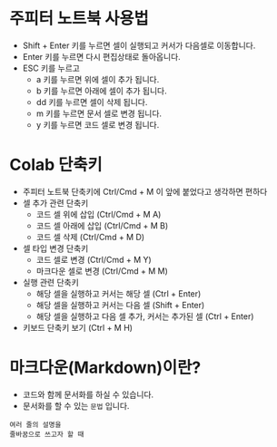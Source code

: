
# 주피터 노트북 사용법
* Shift + Enter 키를 누르면 셀이 실행되고 커서가 다음셀로 이동합니다.
* Enter 키를 누르면 다시 편집상태로 돌아옵니다.
* ESC 키를 누르고
    * a 키를 누르면 위에 셀이 추가 됩니다.
    * b 키를 누르면 아래에 셀이 추가 됩니다.
    * dd 키를 누르면 셀이 삭제 됩니다.
    * m 키를 누르면 문서 셀로 변경 됩니다.
    * y 키를 누르면 코드 셀로 변경 됩니다.


# Colab 단축키
* 주피터 노트북 단축키에 Ctrl/Cmd + M 이 앞에 붙었다고 생각하면 편하다
* 셀 추가 관련 단축키
   * 코드 셀 위에 삽입 (Ctrl/Cmd + M A)
   * 코드 셀 아래에 삽입 (Ctrl/Cmd + M B)
   * 코드 셀 삭제 (Ctrl/Cmd + M D)
* 셀 타입 변경 단축키
   * 코드 셀로 변경 (Ctrl/Cmd + M Y)
   * 마크다운 셀로 변경 (Ctrl/Cmd + M M)
* 실행 관련 단축키
   * 해당 셀을 실행하고 커서는 해당 셀 (Ctrl + Enter)
   * 해당 셀을 실행하고 커서는 다음 셀 (Shift + Enter)
   * 해당 셀을 실행하고 다음 셀 추가, 커서는 추가된 셀 (Ctrl + Enter)
* 키보드 단축키 보기 (Ctrl + M H)

# 마크다운(Markdown)이란?
* 코드와 함께 문서화를 하실 수 있습니다.
* 문서화를 할 수 있는 `문법` 입니다.
```
여러 줄의 설명을
줄바꿈으로 쓰고자 할 때
```
